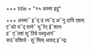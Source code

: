 +++
title = "१५ अस्मा इदु"

+++
अस्मा᳓ इ᳓द् उ त्य᳓द् अ᳓नु दायि एषाम्  
ए᳓को य᳓द् वव्ने᳓ भू᳓रेर् ई᳓शानः  
प्र᳓ ए᳓तशं सू᳓रिये पस्पृधानं᳓  
सउ᳓वश्विये · सु᳓ष्विम् आवद् इ᳓न्द्रः